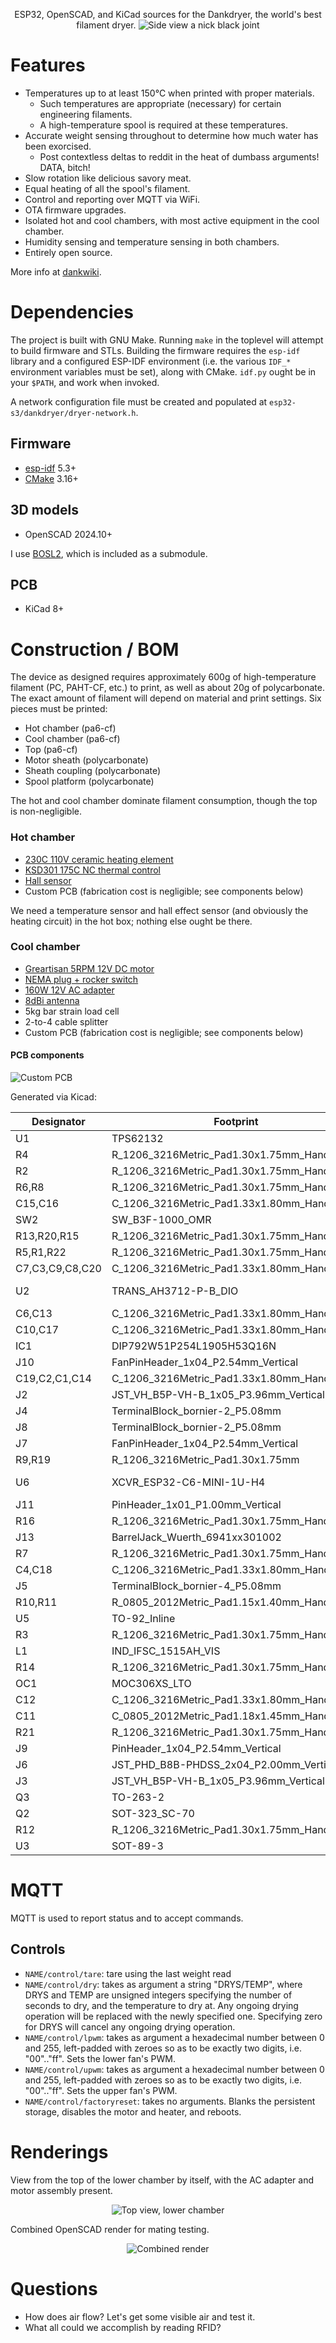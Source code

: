 <p align="center">
ESP32, OpenSCAD, and KiCad sources for the Dankdryer, the world's best filament dryer.
 <img alt="Side view" src="images/render.png"/>
 a nick black joint
</p>

# Features

* Temperatures up to at least 150℃  when printed with proper materials.
  * Such temperatures are appropriate (necessary) for certain engineering filaments.
  * A high-temperature spool is required at these temperatures.
* Accurate weight sensing throughout to determine how much water has been exorcised.
  * Post contextless deltas to reddit in the heat of dumbass arguments! DATA, bitch!
* Slow rotation like delicious savory meat.
* Equal heating of all the spool's filament.
* Control and reporting over MQTT via WiFi.
* OTA firmware upgrades.
* Isolated hot and cool chambers, with most active equipment in the cool chamber.
* Humidity sensing and temperature sensing in both chambers.
* Entirely open source.

More info at [dankwiki](https://nick-black.com/dankwiki/index.php/Dankdryer).

# Dependencies

The project is built with GNU Make.
Running `make` in the toplevel will attempt to build firmware and STLs.
Building the firmware requires the `esp-idf` library and a configured
ESP-IDF environment (i.e. the various `IDF_*` environment variables
must be set), along with CMake. `idf.py` ought be in your `$PATH`,
and work when invoked.

A network configuration file must be created and populated at
`esp32-s3/dankdryer/dryer-network.h`.

## Firmware
* [esp-idf](https://github.com/espressif/esp-idf) 5.3+
* [CMake](https://gitlab.kitware.com/cmake/cmake) 3.16+

## 3D models
* OpenSCAD 2024.10+

I use
[BOSL2](https://github.com/BelfrySCAD/BOSL2), which
is included as a submodule.

## PCB
* KiCad 8+

# Construction / BOM

The device as designed requires approximately 600g of high-temperature filament
(PC, PAHT-CF, etc.) to print, as well as about 20g of polycarbonate. The exact
amount of filament will depend on material and print settings. Six pieces must
be printed:

 * Hot chamber (pa6-cf)
 * Cool chamber (pa6-cf)
 * Top (pa6-cf)
 * Motor sheath (polycarbonate)
 * Sheath coupling (polycarbonate)
 * Spool platform (polycarbonate)

The hot and cool chamber dominate filament consumption, though the top is
non-negligible.

### Hot chamber

* [230C 110V ceramic heating element](https://www.amazon.com/dp/B0BXNPXXYW)
* [KSD301 175C NC thermal control](https://www.aliexpress.us/item/2251832675942217.html)
* [Hall sensor](https://www.digikey.com/en/products/detail/diodes-incorporated/AH3712Q-P-B/19920700)
* Custom PCB (fabrication cost is negligible; see components below)

We need a temperature sensor and hall effect sensor (and obviously the
heating circuit) in the hot box; nothing else ought be there.

### Cool chamber

* [Greartisan 5RPM 12V DC motor](https://www.amazon.com/dp/B072N867G3/)
* [NEMA plug + rocker switch](https://www.amazon.com/ASHATA-Rocker-Switch-Adapter-Printer/dp/B085VSS1F2)
* [160W 12V AC adapter](https://www.amazon.com/gp/product/B0D7GMVK2F)
* [8dBi antenna](https://www.aliexpress.us/item/3256807262687553.html)
* 5kg bar strain load cell
* 2-to-4 cable splitter
* Custom PCB (fabrication cost is negligible; see components below)

#### PCB components

<img alt="Custom PCB" src="images/pcb.png"/>

Generated via Kicad:

|Designator|Footprint|Quantity|Designation|
|----------|---------|--------|-----------|
|U1|TPS62132|1|TPS62132|
|R4|R_1206_3216Metric_Pad1.30x1.75mm_HandSolder|1|360|
|R2|R_1206_3216Metric_Pad1.30x1.75mm_HandSolder|1|620|
|R6,R8|R_1206_3216Metric_Pad1.30x1.75mm_HandSolder|2|4.7k|
|C15,C16|C_1206_3216Metric_Pad1.33x1.80mm_HandSolder|2|1n|
|SW2|SW_B3F-1000_OMR|1|bootmode|
|R13,R20,R15|R_1206_3216Metric_Pad1.30x1.75mm_HandSolder|3|10k|
|R5,R1,R22|R_1206_3216Metric_Pad1.30x1.75mm_HandSolder|3|680|
|C7,C3,C9,C8,C20|C_1206_3216Metric_Pad1.33x1.80mm_HandSolder|5|0.1u|
|U2|TRANS_AH3712-P-B_DIO|1|AH3712Q-P-B|
|C6,C13|C_1206_3216Metric_Pad1.33x1.80mm_HandSolder|2|22u|
|C10,C17|C_1206_3216Metric_Pad1.33x1.80mm_HandSolder|2|1u|
|IC1|DIP792W51P254L1905H53Q16N|1|NAU7802KGI|
|J10|FanPinHeader_1x04_P2.54mm_Vertical|1|lower fan|
|C19,C2,C1,C14|C_1206_3216Metric_Pad1.33x1.80mm_HandSolder|4|10u|
|J2|JST_VH_B5P-VH-B_1x05_P3.96mm_Vertical|1|to microboard|
|J4|TerminalBlock_bornier-2_P5.08mm|1|heater|
|J8|TerminalBlock_bornier-2_P5.08mm|1|motor|
|J7|FanPinHeader_1x04_P2.54mm_Vertical|1|upper fan|
|R9,R19|R_1206_3216Metric_Pad1.30x1.75mm|2|15k|
|U6|XCVR_ESP32-C6-MINI-1U-H4|1|ESP32-C6-MINI-1U|
|J11|PinHeader_1x01_P1.00mm_Vertical|1|testpin|
|R16|R_1206_3216Metric_Pad1.30x1.75mm_HandSolder|1|412|
|J13|BarrelJack_Wuerth_6941xx301002|1|barreljack|
|R7|R_1206_3216Metric_Pad1.30x1.75mm_HandSolder|1|1.62k|
|C4,C18|C_1206_3216Metric_Pad1.33x1.80mm_HandSolder|2|.01u|
|J5|TerminalBlock_bornier-4_P5.08mm|1|5kg load cell|
|R10,R11|R_0805_2012Metric_Pad1.15x1.40mm_HandSolder|2|47|
|U5|TO-92_Inline|1|LM35-LP|
|R3|R_1206_3216Metric_Pad1.30x1.75mm_HandSolder|1|100|
|L1|IND_IFSC_1515AH_VIS|1|2.2u|
|R14|R_1206_3216Metric_Pad1.30x1.75mm_HandSolder|1|3.3k|
|OC1|MOC306XS_LTO|1|MOC3063S|
|C12|C_1206_3216Metric_Pad1.33x1.80mm_HandSolder|1|3.3n|
|C11|C_0805_2012Metric_Pad1.18x1.45mm_HandSolder|1|470p|
|R21|R_1206_3216Metric_Pad1.30x1.75mm_HandSolder|1|68|
|J9|PinHeader_1x04_P2.54mm_Vertical|1|UART|
|J6|JST_PHD_B8B-PHDSS_2x04_P2.00mm_Vertical|1|LCD|
|J3|JST_VH_B5P-VH-B_1x05_P3.96mm_Vertical|1|to baseboard|
|Q3|TO-263-2|1|T1210-800G|
|Q2|SOT-323_SC-70|1|SSM3K127TU|
|R12|R_1206_3216Metric_Pad1.30x1.75mm_HandSolder|1|330|
|U3|SOT-89-3|1|HT7550|

# MQTT

MQTT is used to report status and to accept commands.

## Controls

* `NAME/control/tare`: tare using the last weight read
* `NAME/control/dry`: takes as argument a string "DRYS/TEMP", where DRYS and TEMP are unsigned integers
    specifying the number of seconds to dry, and the temperature to dry at. Any ongoing drying operation
    will be replaced with the newly specified one. Specifying zero for DRYS will cancel any ongoing
    drying operation.
* `NAME/control/lpwm`: takes as argument a hexadecimal number between 0 and 255, left-padded with zeroes
    so as to be exactly two digits, i.e. "00".."ff". Sets the lower fan's PWM.
* `NAME/control/upwm`: takes as argument a hexadecimal number between 0 and 255, left-padded with zeroes
    so as to be exactly two digits, i.e. "00".."ff". Sets the upper fan's PWM.
* `NAME/control/factoryreset`: takes no arguments. Blanks the persistent storage, disables the motor
    and heater, and reboots.

# Renderings

View from the top of the lower chamber by itself, with the AC
adapter and motor assembly present.

<p align="center">
<img alt="Top view, lower chamber" src="images/topview-croom.png"/>
</p>

Combined OpenSCAD render for mating testing.

<p align="center">
 <img alt="Combined render" src="images/stl.png"/>
</p>

# Questions

* How does air flow? Let's get some visible air and test it.
* What all could we accomplish by reading RFID?

